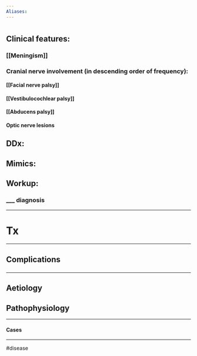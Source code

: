 ```yaml
---
Aliases:
---
```

# 
## Clinical features:
### [[Meningism]]
### Cranial nerve involvement (in descending order of frequency):
#### [[Facial nerve palsy]]
#### [[Vestibulocochlear palsy]]
#### [[Abducens palsy]]
#### Optic nerve lesions
## DDx:
###
## Mimics:
###
## Workup:
### ___ diagnosis
---
# Tx

---
## Complications
###

---
## Aetiology
## Pathophysiology

---
#### Cases


---
#disease 